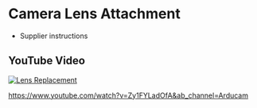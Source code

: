 # Camera Lens Attachment
* Supplier instructions
## YouTube Video
[![Lens Replacement](https://img.youtube.com/vi/Zy1FYLadOfA/0.jpg)](https://www.youtube.com/watch?v=Zy1FYLadOfA&ab_channel=Arducam)

https://www.youtube.com/watch?v=Zy1FYLadOfA&ab_channel=Arducam
